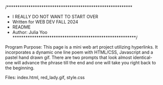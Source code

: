 
/**********************************************************
* I REALLY DO NOT WANT TO START OVER
* Written for WEB DEV FALL 2024
* README
* Author: Julia Yoo
*********************************************************/


Program Purpose:
    This page is a mini web art project utilizing hyperlinks. It incorporates a 
    dynamic one line poem with HTML/CSS, Javascript and a pastel hand drawn gif.
    There are two prompts that look almost identical- one will advance the phrase
    till the end and one will take you right back to the beginning.


Files: 
    index.html, red_lady.gif, style.css
